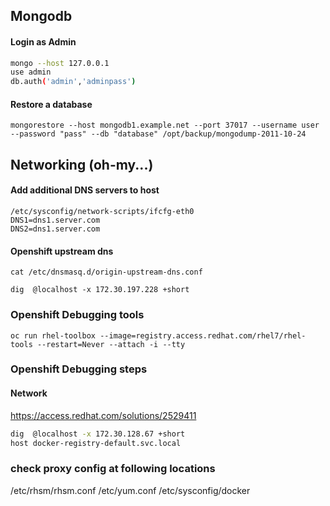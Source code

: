 ## Mongodb

#### Login as Admin
```sh
mongo --host 127.0.0.1
use admin
db.auth('admin','adminpass')
```
#### Restore a database
```
mongorestore --host mongodb1.example.net --port 37017 --username user --password "pass" --db "database" /opt/backup/mongodump-2011-10-24
```


## Networking (oh-my...)
#### Add additional DNS servers to host
```
/etc/sysconfig/network-scripts/ifcfg-eth0
DNS1=dns1.server.com
DNS2=dns1.server.com
```


#### Openshift upstream dns
```
cat /etc/dnsmasq.d/origin-upstream-dns.conf
```

```
dig  @localhost -x 172.30.197.228 +short
```

### Openshift Debugging tools
```
oc run rhel-toolbox --image=registry.access.redhat.com/rhel7/rhel-tools --restart=Never --attach -i --tty
```
### Openshift Debugging steps
#### Network 
https://access.redhat.com/solutions/2529411
```sh
dig  @localhost -x 172.30.128.67 +short
host docker-registry-default.svc.local
```


### check proxy config at following locations
/etc/rhsm/rhsm.conf
/etc/yum.conf
/etc/sysconfig/docker
